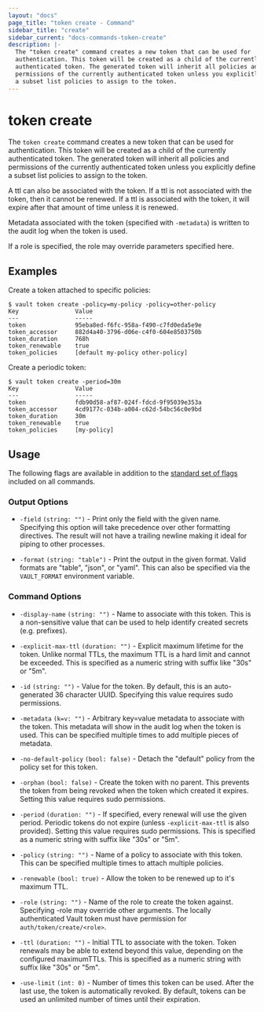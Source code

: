 ```yaml
---
layout: "docs"
page_title: "token create - Command"
sidebar_title: "create"
sidebar_current: "docs-commands-token-create"
description: |-
  The "token create" command creates a new token that can be used for
  authentication. This token will be created as a child of the currently
  authenticated token. The generated token will inherit all policies and
  permissions of the currently authenticated token unless you explicitly define
  a subset list policies to assign to the token.
---
```


# token create

The `token create` command creates a new token that can be used for
authentication. This token will be created as a child of the currently
authenticated token. The generated token will inherit all policies and
permissions of the currently authenticated token unless you explicitly define a
subset list policies to assign to the token.

A ttl can also be associated with the token. If a ttl is not associated with the
token, then it cannot be renewed. If a ttl is associated with the token, it will
expire after that amount of time unless it is renewed.

Metadata associated with the token (specified with `-metadata`) is written to
the audit log when the token is used.

If a role is specified, the role may override parameters specified here.

## Examples

Create a token attached to specific policies:

```text
$ vault token create -policy=my-policy -policy=other-policy
Key                Value
---                -----
token              95eba8ed-f6fc-958a-f490-c7fd0eda5e9e
token_accessor     882d4a40-3796-d06e-c4f0-604e8503750b
token_duration     768h
token_renewable    true
token_policies     [default my-policy other-policy]
```

Create a periodic token:

```text
$ vault token create -period=30m
Key                Value
---                -----
token              fdb90d58-af87-024f-fdcd-9f95039e353a
token_accessor     4cd9177c-034b-a004-c62d-54bc56c0e9bd
token_duration     30m
token_renewable    true
token_policies     [my-policy]
```

## Usage

The following flags are available in addition to the [standard set of
flags](/docs/commands/index.html) included on all commands.

### Output Options

- `-field` `(string: "")` - Print only the field with the given name. Specifying
  this option will take precedence over other formatting directives. The result
  will not have a trailing newline making it ideal for piping to other processes.

- `-format` `(string: "table")` - Print the output in the given format. Valid
  formats are "table", "json", or "yaml". This can also be specified via the
  `VAULT_FORMAT` environment variable.

### Command Options

- `-display-name` `(string: "")` - Name to associate with this token. This is a
  non-sensitive value that can be used to help identify created secrets (e.g.
  prefixes).

- `-explicit-max-ttl` `(duration: "")` - Explicit maximum lifetime for the
  token. Unlike normal TTLs, the maximum TTL is a hard limit and cannot be
  exceeded. This is specified as a numeric string with suffix like "30s" or
  "5m".

- `-id` `(string: "")` - Value for the token. By default, this is an
  auto-generated 36 character UUID. Specifying this value requires sudo
  permissions.

- `-metadata` `(k=v: "")` - Arbitrary key=value metadata to associate with the
  token. This metadata will show in the audit log when the token is used. This
  can be specified multiple times to add multiple pieces of metadata.

- `-no-default-policy` `(bool: false)` - Detach the "default" policy from the
  policy set for this token.

- `-orphan` `(bool: false)` - Create the token with no parent. This prevents the
  token from being revoked when the token which created it expires. Setting this
  value requires sudo permissions.

- `-period` `(duration: "")` - If specified, every renewal will use the given
  period. Periodic tokens do not expire (unless `-explicit-max-ttl` is also
  provided). Setting this value requires sudo permissions. This is specified as
  a numeric string with suffix like "30s" or "5m".

- `-policy` `(string: "")` - Name of a policy to associate with this token. This
  can be specified multiple times to attach multiple policies.

- `-renewable` `(bool: true)` - Allow the token to be renewed up to it's maximum
  TTL.

- `-role` `(string: "")` - Name of the role to create the token against.
  Specifying -role may override other arguments. The locally authenticated Vault
  token must have permission for `auth/token/create/<role>`.

- `-ttl` `(duration: "")` - Initial TTL to associate with the token. Token
  renewals may be able to extend beyond this value, depending on the configured
  maximumTTLs. This is specified as a numeric string with suffix like "30s" or
  "5m".

- `-use-limit` `(int: 0)` - Number of times this token can be used. After the
  last use, the token is automatically revoked. By default, tokens can be used
  an unlimited number of times until their expiration.
